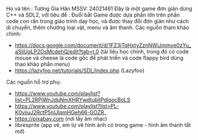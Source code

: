 Họ và tên : Tường Gia Hân
MSSV: 24021461
Đây là một game đơn giản dùng C++ và SDL2, với tiêu đề : Đuổi bắt
Game được dựa phần lớn trên phần code con rắn trong giáo trình dạy học, và được thay đổi đơn giản như cách di chuyển, thêm chướng loại vật, menu và âm thanh.
Các nguồn tham khảo chính:
- https://docs.google.com/document/d/1FZ3jTqHxtyZznNWiJmmve0zYu_aSliUqLP2OsMcdehQ/edit?tab=t.0 (tài liệu học chính, trong đó có code mouse và cheese là code gốc để phát triển và code flappy bird dùng thao khảo phần menu)
- https://lazyfoo.net/tutorials/SDL/index.php (Lazyfoo)

Các nguồn hỗ trợ phụ:
- https://www.youtube.com/playlist?list=PL2RPjWnJduNmXHRYwdtublIPdlqocBoLS
- https://www.youtube.com/playlist?list=PL-K0viiuJ2RctP5nlJlqmHGeh66-GOZR_
- https://pixabay.com (nơi lấy âm nhạc)
- libresprite (app vẽ, em tự vẽ hình ảnh có trong game - hình âm thanh tắt mở)

